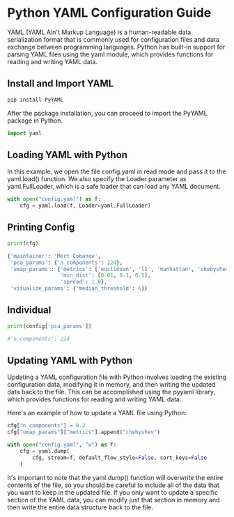 # Python YAML Configuration Guide

YAML (YAML Ain't Markup Language) is a human-readable data serialization format that is commonly used for configuration files and data exchange between programming languages. Python has built-in support for parsing YAML files using the yaml module, which provides functions for reading and writing YAML data.

## Install and Import YAML

```bash
pip install PyYAML
```

After the package installation, you can proceed to import the PyYAML package in Python.

```python
import yaml
```

## Loading YAML with Python

In this example, we open the file config.yaml in read mode and pass it to the yaml.load() function. We also specify the Loader parameter as yaml.FullLoader, which is a safe loader that can load any YAML document.

```python
with open("config.yaml") as f:
    cfg = yaml.load(f, Loader=yaml.FullLoader)
```

## Printing Config

```python
print(cfg)
```

```python
{'maintainer': 'Mert Cobanov',
 'pca_params': {'n_components': 224},
 'umap_params': {'metrics': ['euclidean', 'l1', 'manhattan', 'chebyshev'],
                 'min_dist': [0.01, 0.1, 0.5],
                 'spread': 1.0},
 'visualize_params': {'median_threshold': 6}}
```

## Individual

```python
print(config['pca_params'])

#'n_components': 224
```


## Updating YAML with Python

Updating a YAML configuration file with Python involves loading the existing configuration data, modifying it in memory, and then writing the updated data back to the file. This can be accomplished using the pyyaml library, which provides functions for reading and writing YAML data.

Here's an example of how to update a YAML file using Python:

```python
cfg["n_components"] = 0.2
cfg["umap_params"]["metrics"].append("chebyshev")
```

```python
with open("config.yaml", "w") as f:
    cfg = yaml.dump(
        cfg, stream=f, default_flow_style=False, sort_keys=False
    )
```

It's important to note that the yaml.dump() function will overwrite the entire contents of the file, so you should be careful to include all of the data that you want to keep in the updated file. If you only want to update a specific section of the YAML data, you can modify just that section in memory and then write the entire data structure back to the file.
